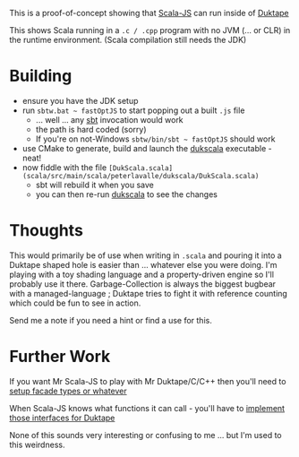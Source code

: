 
This is a proof-of-concept showing that [Scala-JS](http://www.scala-js.org/) can run inside of [Duktape](http://duktape.org/)

This shows Scala running in a `.c / .cpp` program with no JVM (... or CLR) in the runtime environment.
(Scala compilation still needs the JDK)

# Building

* ensure you have the JDK setup
* run `sbtw.bat ~ fastOptJS` to start popping out a built `.js` file
	* ... well ... any [sbt]() invocation would work
	* the path is hard coded (sorry)
	* If you're on not-Windows `sbtw/bin/sbt ~ fastOptJS` should work
* use CMake to generate, build and launch the [dukscala](dukscala.cpp) executable - neat!
* now fiddle with the file `[DukScala.scala](scala/src/main/scala/peterlavalle/dukscala/DukScala.scala)`
	* sbt will rebuild it when you save
	* you can then re-run [dukscala](dukscala.cpp) to see the changes

# Thoughts

This would primarily be of use when writing in `.scala` and pouring it into a Duktape shaped hole is easier than ... whatever else you were doing.
I'm playing with a toy shading language and a property-driven engine so I'll probably use it there.
Garbage-Collection is always the biggest bugbear with a managed-language ; Duktape tries to fight it with reference counting which could be fun to see in action.

Send me a note if you need a hint or find a use for this.

# Further Work

If you want Mr Scala-JS to play with Mr Duktape/C/C++ then you'll need to [setup facade types or whatever](http://www.scala-js.org/doc/interoperability/)

When Scala-JS knows what functions it can call - you'll have to [implement those interfaces for Duktape](http://duktape.org/guide.html#programming.8)

None of this sounds very interesting or confusing to me ... but I'm used to this weirdness.
